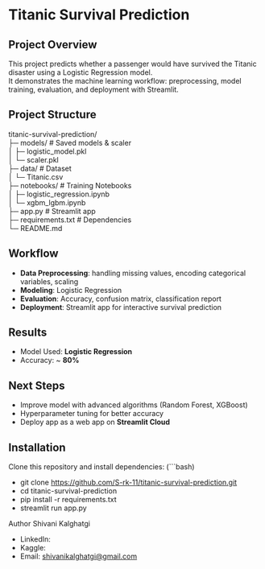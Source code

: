 # Titanic Survival Prediction

## Project Overview
This project predicts whether a passenger would have survived the Titanic disaster using a Logistic Regression model.  
It demonstrates the machine learning workflow: preprocessing, model training, evaluation, and deployment with Streamlit.  

## Project Structure
titanic-survival-prediction/   
├─ models/                  # Saved models & scaler   
│  ├─ logistic_model.pkl   
│  └─ scaler.pkl   
├─ data/                    # Dataset   
│  └─ Titanic.csv   
├─ notebooks/               # Training Notebooks   
│  ├─ logistic_regression.ipynb   
│  └─ xgbm_lgbm.ipynb   
├─ app.py                   # Streamlit app   
├─ requirements.txt         # Dependencies   
└─ README.md   

## Workflow
- **Data Preprocessing**: handling missing values, encoding categorical variables, scaling  
- **Modeling**: Logistic Regression  
- **Evaluation**: Accuracy, confusion matrix, classification report  
- **Deployment**: Streamlit app for interactive survival prediction

## Results
- Model Used: **Logistic Regression**  
- Accuracy: ~ **80%**  

## Next Steps
- Improve model with advanced algorithms (Random Forest, XGBoost)  
- Hyperparameter tuning for better accuracy  
- Deploy app as a web app on **Streamlit Cloud** 

## Installation
Clone this repository and install dependencies:
(```bash)

- git clone https://github.com/S-rk-11/titanic-survival-prediction.git
- cd titanic-survival-prediction
- pip install -r requirements.txt
- streamlit run app.py 

Author
Shivani Kalghatgi

- LinkedIn:
- Kaggle:
- Email: shivanikalghatgi@gmail.com
